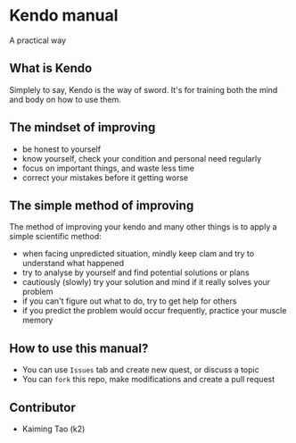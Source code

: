 # Kendo manual

A practical way

## What is Kendo

Simplely to say, Kendo is the way of sword. It's for training both the mind and body on how to use them.

## The mindset of improving

- be honest to yourself
- know yourself, check your condition and personal need regularly
- focus on important things, and waste less time
- correct your mistakes before it getting worse

## The simple method of improving

The method of improving your kendo and many other things is to apply a simple scientific method:

- when facing unpredicted situation, mindly keep clam and try to understand what happened
- try to analyse by yourself and find potential solutions or plans
- cautiously (slowly) try your solution and mind if it really solves your problem
- if you can't figure out what to do, try to get help for others
- if you predict the problem would occur frequently, practice your muscle memory

## How to use this manual?

- You can use `Issues` tab and create new quest, or discuss a topic
- You can `fork` this repo, make modifications and create a pull request


## Contributor

- Kaiming Tao (k2)

